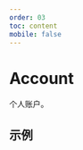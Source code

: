 ```yaml
---
order: 03
toc: content
mobile: false
---
```


# Account

个人账户。

## 示例

<code src="./examples/account" compact background="#fff"></code>


